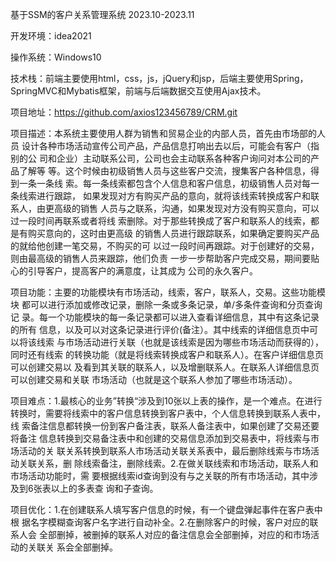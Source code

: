 基于SSM的客户关系管理系统 2023.10-2023.11

开发环境：idea2021

操作系统：Windows10

技术栈：前端主要使用html，css，js，jQuery和jsp，后端主要使用Spring，
SpringMVC和Mybatis框架，前端与后端数据交互使用Ajax技术。

项目地址：https://github.com/axios123456789/CRM.git

项目描述：本系统主要使用人群为销售和贸易企业的内部人员，首先由市场部的人员
设计各种市场活动宣传公司产品，产品信息打响出去以后，可能会有客户（指别的公
司和企业）主动联系公司，公司也会主动联系各种客户询问对本公司的产品了解等
等。这个时候由初级销售人员与这些客户交流，搜集客户各种信息，得到一条一条线
索。每一条线索都包含个人信息和客户信息，初级销售人员对每一条线索进行跟踪，
如果发现对方有购买产品的意向，就将该线索转换成客户和联系人，由更高级的销售
人员与之联系，沟通，如果发现对方没有购买意向，可以过一段时间再联系或者将线
索删除。对于那些转换成了客户和联系人的线索，都是有购买意向的，这时由更高级
的销售人员进行跟踪联系，如果确定要购买产品的就给他创建一笔交易，不购买的可
以过一段时间再跟踪。对于创建好的交易，则由最高级的销售人员来跟踪，他们负责
一步一步帮助客户完成交易，期间要贴心的引导客户，提高客户的满意度，让其成为
公司的永久客户。

项目功能：主要的功能模块有市场活动，线索，客户，联系人，交易。这些功能模块
都可以进行添加或修改记录，删除一条或多条记录，单/多条件查询和分页查询记
录。每一个功能模块的每一条记录都可以进入查看详细信息，其中有这条记录的所有
信息，以及可以对这条记录进行评价(备注）。其中线索的详细信息页中可以将该线索
与市场活动进行关联（也就是该线索是因为哪些市场活动而获得的），同时还有线索
的转换功能（就是将线索转换成客户和联系人）。在客户详细信息页可以创建交易以
及看到其关联的联系人，以及增删联系人。在联系人详细信息页可以创建交易和关联
市场活动（也就是这个联系人参加了哪些市场活动）。

项目难点：1.最核心的业务”转换“涉及到10张以上表的操作，是一个难点。在进行
转换时，需要将线索中的客户信息转换到客户表中，个人信息转换到联系人表中，线
索备注信息都转换一份到客户备注表，联系人备注表中，如果创建了交易还要将备注
信息转换到交易备注表中和创建的交易信息添加到交易表中，将线索与市场活动的关
联关系转换到联系人市场活动关联关系表中，最后删除线索与市场活动关联关系，删
除线索备注，删除线索。2.在做关联线索和市场活动，联系人和市场活动功能时，需
要根据线索id查询到没有与之关联的所有市场活动，其中涉及到6张表以上的多表查
询和子查询。

项目优化：1.在创建联系人填写客户信息的时候，有一个键盘弹起事件在客户表中根
据名字模糊查询客户名字进行自动补全。2.在删除客户的时候，客户对应的联系人会
全部删掉，被删掉的联系人对应的备注信息会全部删掉，对应的和市场活动的关联关
系会全部删掉。